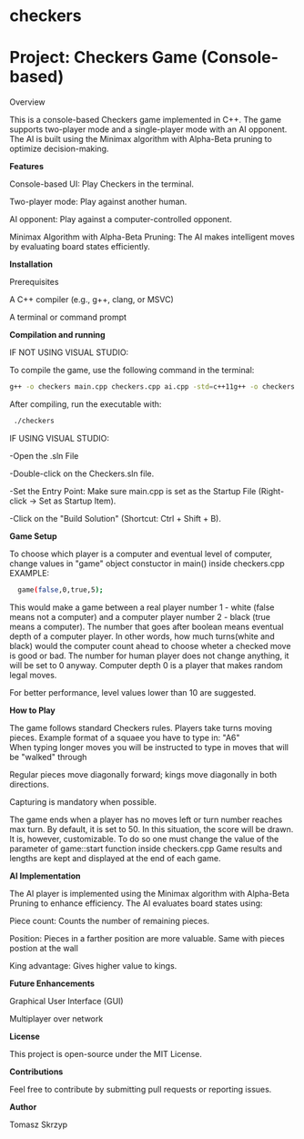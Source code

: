# checkers
# Project: Checkers Game (Console-based)

Overview

This is a console-based Checkers game implemented in C++. The game supports two-player mode and a single-player mode with an AI opponent. The AI is built using the Minimax algorithm with Alpha-Beta pruning to optimize decision-making.

**Features**

Console-based UI: Play Checkers in the terminal.

Two-player mode: Play against another human.

AI opponent: Play against a computer-controlled opponent.

Minimax Algorithm with Alpha-Beta Pruning: The AI makes intelligent moves by evaluating board states efficiently.

**Installation**

Prerequisites

A C++ compiler (e.g., g++, clang, or MSVC)

A terminal or command prompt

**Compilation and running**

 IF NOT USING VISUAL STUDIO:
 
To compile the game, use the following command in the terminal:

```sh
g++ -o checkers main.cpp checkers.cpp ai.cpp -std=c++11g++ -o checkers main.cpp checkers.cpp ai.cpp -std=c++11
```
 
After compiling, run the executable with:
```sh
 ./checkers
```

 IF USING VISUAL STUDIO:
 
-Open the .sln File

-Double-click on the Checkers.sln file.

-Set the Entry Point:
     Make sure main.cpp is set as the Startup File (Right-click → Set as Startup Item).
     
-Click on the "Build Solution" (Shortcut: Ctrl + Shift + B).

**Game Setup**

To choose which player is a computer and eventual level of computer, change values in "game" object constuctor in main() inside checkers.cpp
EXAMPLE:
```sh
  game(false,0,true,5);
```  
This would make a game between a real player number 1 - white (false means not a computer) 
and a computer player number 2 - black (true means a computer). The number that goes after boolean means eventual depth of a computer player.
In other words, how much turns(white and black) would the computer count ahead to choose wheter a checked move is good or bad. 
The number for human player does not change anything, it will be set to 0 anyway.
Computer depth 0 is a player that makes random legal moves.

For better performance, level values lower than 10 are suggested.

**How to Play**

The game follows standard Checkers rules.
Players take turns moving pieces. Example format of a squaee you have to type in: "A6"  
When typing longer moves you will be instructed to type in moves that will be "walked" through

Regular pieces move diagonally forward; kings move diagonally in both directions.

Capturing is mandatory when possible.

The game ends when a player has no moves left or turn number reaches max turn.
By default, it is set to 50. In this situation, the score will be drawn. 
It is, however, customizable. To do so one must change the value 
of the parameter of game::start function inside checkers.cpp
Game results and lengths are kept and displayed at the end of each game.


**AI Implementation**

The AI player is implemented using the Minimax algorithm with Alpha-Beta Pruning to enhance efficiency. The AI evaluates board states using:

Piece count: Counts the number of remaining pieces.

Position: Pieces in a farther position are more valuable. Same with pieces postion at the wall

King advantage: Gives higher value to kings.

**Future Enhancements**

Graphical User Interface (GUI)

Multiplayer over network

**License**

This project is open-source under the MIT License.

**Contributions**

Feel free to contribute by submitting pull requests or reporting issues.

**Author**

Tomasz Skrzyp

